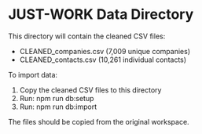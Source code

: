 # JUST-WORK Data Directory

This directory will contain the cleaned CSV files:
- CLEANED_companies.csv (7,009 unique companies)
- CLEANED_contacts.csv (10,261 individual contacts)

To import data:
1. Copy the cleaned CSV files to this directory
2. Run: npm run db:setup
3. Run: npm run db:import

The files should be copied from the original workspace.

